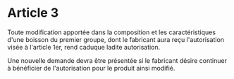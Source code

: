 # Article 3

Toute modification apportée dans la composition et les caractéristiques d'une boisson du premier groupe, dont le fabricant aura reçu l'autorisation visée à l'article 1er, rend caduque ladite autorisation.

Une nouvelle demande devra être présentée si le fabricant désire continuer à bénéficier de l'autorisation pour le produit ainsi modifié.

